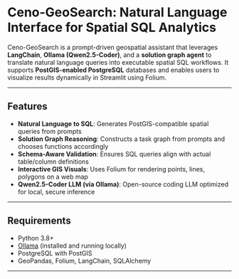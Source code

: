 # Ceno-GeoSearch: Natural Language Interface for Spatial SQL Analytics

Ceno-GeoSearch is a prompt-driven geospatial assistant that leverages **LangChain**, **Ollama (Qwen2.5-Coder)**, and a **solution graph agent** to translate natural language queries into executable spatial SQL workflows. It supports **PostGIS-enabled PostgreSQL** databases and enables users to visualize results dynamically in Streamlit using Folium.

---

## Features

- **Natural Language to SQL**: Generates PostGIS-compatible spatial queries from prompts
- **Solution Graph Reasoning**: Constructs a task graph from prompts and chooses functions accordingly
- **Schema-Aware Validation**: Ensures SQL queries align with actual table/column definitions
- **Interactive GIS Visuals**: Uses Folium for rendering points, lines, polygons on a web map
- **Qwen2.5-Coder LLM (via Ollama)**: Open-source coding LLM optimized for local, secure inference

---

## Requirements

- Python 3.8+
- [Ollama](https://ollama.com) (installed and running locally)
- PostgreSQL with PostGIS
- GeoPandas, Folium, LangChain, SQLAlchemy

---

   
